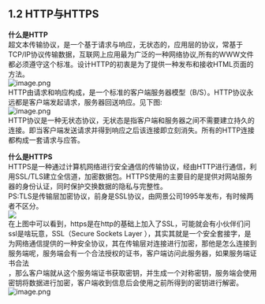 ## 1.2 HTTP与HTTPS

**什么是HTTP**<br />超文本传输协议，是一个基于请求与响应，无状态的，应用层的协议，常基于TCP/IP协议传输数据，互联网上应用最为广泛的一种网络协议,所有的WWW文件都必须遵守这个标准。设计HTTP的初衷是为了提供一种发布和接收HTML页面的方法。<br />![image.png](https://cdn.nlark.com/yuque/0/2019/png/306135/1562033802720-975d78e3-2391-4bcf-b8eb-ebf30f797fc5.png#align=left&display=inline&height=169&name=image.png&originHeight=211&originWidth=238&size=3300&status=done&width=190.4)<br />HTTP由请求和响应构成，是一个标准的客户端服务器模型（B/S）。HTTP协议永远都是客户端发起请求，服务器回送响应。见下图:<br />![image.png](https://cdn.nlark.com/yuque/0/2019/png/306135/1562033378812-47920ce0-0cf0-4d4d-8d1b-a6d0578bd05a.png#align=left&display=inline&height=155&name=image.png&originHeight=194&originWidth=590&size=8061&status=done&width=472)<br />HTTP协议是一种无状态协议，无状态是指客户端和服务器之间不需要建立持久的连接。即当客户端发送请求并得到响应之后该连接即立刻消失。所有的HTTP连接都构成一套请求与应答。

**什么是HTTPS**<br />HTTPS是一种通过计算机网络进行安全通信的传输协议，经由HTTP进行通信，利用SSL/TLS建立全信道，加密数据包。HTTPS使用的主要目的是提供对网站服务器的身份认证，同时保护交换数据的隐私与完整性。<br />PS:TLS是传输层加密协议，前身是SSL协议，由网景公司1995年发布，有时候两者不区分。<br />![](https://cdn.nlark.com/yuque/0/2019/png/306135/1562033856850-77c22cea-d7e8-4b0e-bc0b-df9bda2eef0f.png?x-oss-process=image/resize,w_183#align=left&display=inline&height=213&originHeight=213&originWidth=183&status=done&width=183)<br />在上图中可以看到，https是在http的基础上加入了SSL，可能就会有小伙伴们问ssl是啥玩意，SSL（Secure Sockets Layer ），其实其就是一个安全套接字，是为网络通信提供的一种安全协议，其在传输层对连接进行加密，那他是怎么连接到服务端呢，服务端会有一个合法授权的证书，客户端访问此服务器，如果服务端证书合法<br />，那么客户端就从这个服务端证书获取密钥，并生成一个对称密钥，服务端会使用密钥将数据进行加密，客户端收到信息后会使用之前所得到的密钥进行解密。<br />![image.png](https://cdn.nlark.com/yuque/0/2019/png/306135/1562109955986-33f020a7-7d78-4d9d-9eec-541a5c922e84.png#align=left&display=inline&height=365&name=image.png&originHeight=456&originWidth=881&size=41598&status=done&width=704.8)